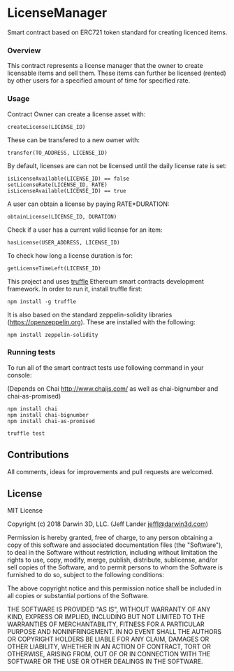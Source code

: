 # LicenseManager

Smart contract based on ERC721 token standard for creating licenced items.

### Overview

This contract represents a license manager that the owner to create licensable items and sell them.
These items can further be licensed (rented) by other users for a specified amount of time for specified rate.

### Usage

Contract Owner can create a license asset with:

    createLicense(LICENSE_ID)

These can be transfered to a new owner with:

    transfer(TO_ADDRESS, LICENSE_ID)

By default, licenses are can not be licensed until the daily license rate is set:

    isLicenseAvailable(LICENSE_ID) == false
    setLicenseRate(LICENSE_ID, RATE)
    isLicenseAvailable(LICENSE_ID) == true

A user can obtain a license by paying RATE*DURATION:

    obtainLicense(LICENSE_ID, DURATION)

Check if a user has a current valid license for an item:

    hasLicense(USER_ADDRESS, LICENSE_ID)

To check how long a license duration is for:

    getLicenseTimeLeft(LICENSE_ID)

This project and uses [truffle](https://github.com/trufflesuite/truffle) Ethereum smart contracts development framework. In order to run it, install truffle first:

    npm install -g truffle

It is also based on the standard zeppelin-solidity libraries (https://openzeppelin.org).  These are installed with the following:

    npm install zeppelin-solidity

### Running tests

To run all of the smart contract tests use following command in your console:

(Depends on Chai http://www.chaijs.com/ as well as chai-bignumber and chai-as-promised)

    npm install chai
    npm install chai-bignumber
    npm install chai-as-promised
    
    truffle test 

## Contributions

All comments, ideas for improvements and pull requests are welcomed.

## License

MIT License

Copyright (c) 2018 Darwin 3D, LLC. (Jeff Lander jeffl@darwin3d.com)

Permission is hereby granted, free of charge, to any person obtaining a copy
of this software and associated documentation files (the "Software"), to deal
in the Software without restriction, including without limitation the rights
to use, copy, modify, merge, publish, distribute, sublicense, and/or sell
copies of the Software, and to permit persons to whom the Software is
furnished to do so, subject to the following conditions:

The above copyright notice and this permission notice shall be included in all
copies or substantial portions of the Software.

THE SOFTWARE IS PROVIDED "AS IS", WITHOUT WARRANTY OF ANY KIND, EXPRESS OR
IMPLIED, INCLUDING BUT NOT LIMITED TO THE WARRANTIES OF MERCHANTABILITY,
FITNESS FOR A PARTICULAR PURPOSE AND NONINFRINGEMENT. IN NO EVENT SHALL THE
AUTHORS OR COPYRIGHT HOLDERS BE LIABLE FOR ANY CLAIM, DAMAGES OR OTHER
LIABILITY, WHETHER IN AN ACTION OF CONTRACT, TORT OR OTHERWISE, ARISING FROM,
OUT OF OR IN CONNECTION WITH THE SOFTWARE OR THE USE OR OTHER DEALINGS IN THE
SOFTWARE.